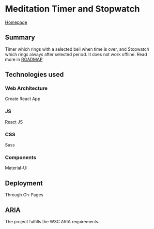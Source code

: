 # Meditation Timer and Stopwatch
[Homepage](https://panchopoliti.github.io/meditation-timer/)

## Summary
Timer which rings with a selected bell when time is over, and Stopwatch which rings always after selected period. It does not work offline.
Read more in [ROADMAP](https://github.com/panchopoliti/meditation-timer/blob/master/ROADMAP.md)

## Technologies used

### Web Architecture
Create React App

### JS
React JS

### CSS
Sass

### Components
Material-UI 

## Deployment
Through Gh-Pages

## ARIA
The project fulfills the W3C ARIA requirements.
